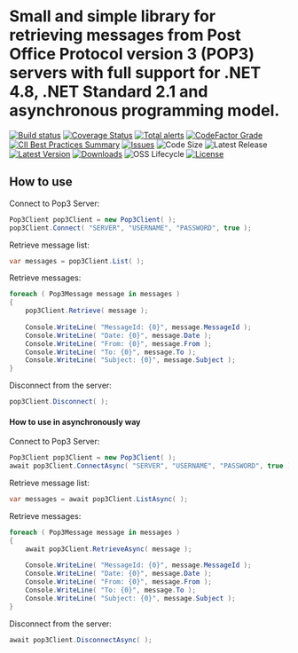 # Small and simple library for retrieving messages from Post Office Protocol version 3 (POP3) servers with full support for .NET 4.8, .NET Standard 2.1 and asynchronous programming model.

[![Build status](https://img.shields.io/appveyor/ci/rfinochi/pop3dotnet.svg?style=plastic&logo=appveyor)](https://ci.appveyor.com/project/rfinochi/pop3dotnet)
[![Coverage Status](https://img.shields.io/coveralls/github/rfinochi/pop3dotnet?style=plastic&logo=coveralls)](https://coveralls.io/github/rfinochi/pop3dotnet)
[![Total alerts](https://img.shields.io/lgtm/alerts/github/rfinochi/pop3dotnet.svg?style=plastic&logo=lgtm)](https://lgtm.com/projects/g/rfinochi/pop3dotnet/alerts/)
[![CodeFactor Grade](https://img.shields.io/codefactor/grade/github/rfinochi/pop3dotnet?style=plastic&logo=codefactor)](https://www.codefactor.io/repository/github/rfinochi/pop3dotnet/overview/master)
[![CII Best Practices Summary](https://img.shields.io/cii/summary/4203?style=plastic)](https://bestpractices.coreinfrastructure.org/projects/4203)
[![Issues](https://img.shields.io/github/issues/rfinochi/pop3dotnet?style=plastic)](https://github.com/rfinochi/pop3dotnet/issues)
![Code Size](https://img.shields.io/github/languages/code-size/rfinochi/pop3dotnet?style=plastic)
![Latest Release](https://img.shields.io/github/v/release/rfinochi/pop3dotnet?include_prereleases&style=plastic)
[![Latest Version](https://img.shields.io/nuget/v/Pop3.svg?style=plastic&logo=nuget)](https://www.nuget.org/packages/Pop3)
[![Downloads](https://img.shields.io/nuget/dt/Pop3.svg?style=plastic&logo=nuget)](https://www.nuget.org/packages/Pop3)
![OSS Lifecycle](https://img.shields.io/osslifecycle/rfinochi/pop3dotnet?style=plastic)
[![License](https://img.shields.io/github/license/rfinochi/pop3dotnet.svg?style=plastic)](https://opensource.org/licenses/mit-license.php)

## How to use

Connect to Pop3 Server:

```c#
Pop3Client pop3Client = new Pop3Client( );
pop3Client.Connect( "SERVER", "USERNAME", "PASSWORD", true );
```

Retrieve message list:

```c#
var messages = pop3Client.List( );
```

Retrieve messages:

```c#
foreach ( Pop3Message message in messages )
{ 
	pop3Client.Retrieve( message );
	
	Console.WriteLine( "MessageId: {0}", message.MessageId );
	Console.WriteLine( "Date: {0}", message.Date );
	Console.WriteLine( "From: {0}", message.From );
	Console.WriteLine( "To: {0}", message.To );
	Console.WriteLine( "Subject: {0}", message.Subject );
} 
```

Disconnect from the server:

```c#
pop3Client.Disconnect( );
```

#### How to use in asynchronously way

Connect to Pop3 Server:

```c#
Pop3Client pop3Client = new Pop3Client( );
await pop3Client.ConnectAsync( "SERVER", "USERNAME", "PASSWORD", true );
```

Retrieve message list:

```c#
var messages = await pop3Client.ListAsync( );
```

Retrieve messages:

```c#
foreach ( Pop3Message message in messages )
{ 
	await pop3Client.RetrieveAsync( message );
	
	Console.WriteLine( "MessageId: {0}", message.MessageId );
	Console.WriteLine( "Date: {0}", message.Date );
	Console.WriteLine( "From: {0}", message.From );
	Console.WriteLine( "To: {0}", message.To );
	Console.WriteLine( "Subject: {0}", message.Subject );
} 
```

Disconnect from the server:

```c#
await pop3Client.DisconnectAsync( );
```

